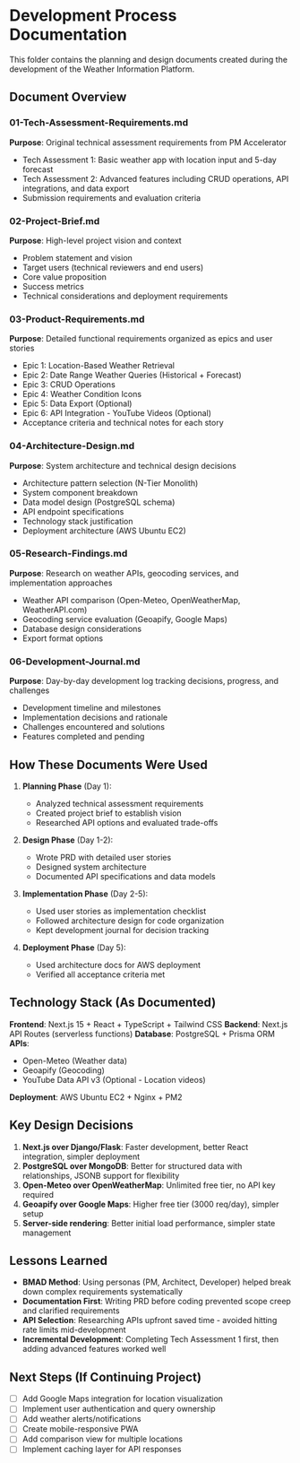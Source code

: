# Development Process Documentation

This folder contains the planning and design documents created during the development of the Weather Information Platform.

## Document Overview

### 01-Tech-Assessment-Requirements.md
**Purpose**: Original technical assessment requirements from PM Accelerator
- Tech Assessment 1: Basic weather app with location input and 5-day forecast
- Tech Assessment 2: Advanced features including CRUD operations, API integrations, and data export
- Submission requirements and evaluation criteria

### 02-Project-Brief.md
**Purpose**: High-level project vision and context
- Problem statement and vision
- Target users (technical reviewers and end users)
- Core value proposition
- Success metrics
- Technical considerations and deployment requirements

### 03-Product-Requirements.md
**Purpose**: Detailed functional requirements organized as epics and user stories
- Epic 1: Location-Based Weather Retrieval
- Epic 2: Date Range Weather Queries (Historical + Forecast)
- Epic 3: CRUD Operations
- Epic 4: Weather Condition Icons
- Epic 5: Data Export (Optional)
- Epic 6: API Integration - YouTube Videos (Optional)
- Acceptance criteria and technical notes for each story

### 04-Architecture-Design.md
**Purpose**: System architecture and technical design decisions
- Architecture pattern selection (N-Tier Monolith)
- System component breakdown
- Data model design (PostgreSQL schema)
- API endpoint specifications
- Technology stack justification
- Deployment architecture (AWS Ubuntu EC2)

### 05-Research-Findings.md
**Purpose**: Research on weather APIs, geocoding services, and implementation approaches
- Weather API comparison (Open-Meteo, OpenWeatherMap, WeatherAPI.com)
- Geocoding service evaluation (Geoapify, Google Maps)
- Database design considerations
- Export format options

### 06-Development-Journal.md
**Purpose**: Day-by-day development log tracking decisions, progress, and challenges
- Development timeline and milestones
- Implementation decisions and rationale
- Challenges encountered and solutions
- Features completed and pending

## How These Documents Were Used

1. **Planning Phase** (Day 1):
   - Analyzed technical assessment requirements
   - Created project brief to establish vision
   - Researched API options and evaluated trade-offs

2. **Design Phase** (Day 1-2):
   - Wrote PRD with detailed user stories
   - Designed system architecture
   - Documented API specifications and data models

3. **Implementation Phase** (Day 2-5):
   - Used user stories as implementation checklist
   - Followed architecture design for code organization
   - Kept development journal for decision tracking

4. **Deployment Phase** (Day 5):
   - Used architecture docs for AWS deployment
   - Verified all acceptance criteria met

## Technology Stack (As Documented)

**Frontend**: Next.js 15 + React + TypeScript + Tailwind CSS
**Backend**: Next.js API Routes (serverless functions)
**Database**: PostgreSQL + Prisma ORM
**APIs**:
- Open-Meteo (Weather data)
- Geoapify (Geocoding)
- YouTube Data API v3 (Optional - Location videos)

**Deployment**: AWS Ubuntu EC2 + Nginx + PM2

## Key Design Decisions

1. **Next.js over Django/Flask**: Faster development, better React integration, simpler deployment
2. **PostgreSQL over MongoDB**: Better for structured data with relationships, JSONB support for flexibility
3. **Open-Meteo over OpenWeatherMap**: Unlimited free tier, no API key required
4. **Geoapify over Google Maps**: Higher free tier (3000 req/day), simpler setup
5. **Server-side rendering**: Better initial load performance, simpler state management

## Lessons Learned

- **BMAD Method**: Using personas (PM, Architect, Developer) helped break down complex requirements systematically
- **Documentation First**: Writing PRD before coding prevented scope creep and clarified requirements
- **API Selection**: Researching APIs upfront saved time - avoided hitting rate limits mid-development
- **Incremental Development**: Completing Tech Assessment 1 first, then adding advanced features worked well

## Next Steps (If Continuing Project)

- [ ] Add Google Maps integration for location visualization
- [ ] Implement user authentication and query ownership
- [ ] Add weather alerts/notifications
- [ ] Create mobile-responsive PWA
- [ ] Add comparison view for multiple locations
- [ ] Implement caching layer for API responses
